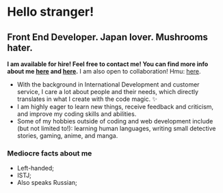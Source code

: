 # Hello stranger!

## Front End Developer. Japan lover. Mushrooms hater. 

**I am available for hire! Feel free to contact me! You can find more info about me [here](https://alisacodes.dev/) and [here](https://drive.google.com/file/d/1t9MrJNhS59LveqX4k-a61l-sO2owt3zw/view?usp=sharing).**
I am also open to collaboration! Hmu: [here](https://twitter.com/alisacodes).

* With the background in International Development and customer service, I care a lot about people and their needs, which directly translates in what I create with the code magic. :sparkles:
* I am highly eager to learn new things, receive feedback and criticism, and improve my coding skills and abilities. 
* Some of my hobbies outside of coding and web development include (but not limited to!): learning human languages, writing small detective stories, gaming, anime, and manga.  

### Mediocre facts about me 
* Left-handed;
* ISTJ; 
* Also speaks Russian;  
